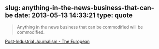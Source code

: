 slug: anything-in-the-news-business-that-can-be
date: 2013-05-13 14:33:21
type: quote
---

> Anything in the news business that can be commodified will be commodified.

[Post-Industrial Journalism - The European](http://www.theeuropean-magazine.com/clay-shirky--2/6714-post-industrial-journalism)
